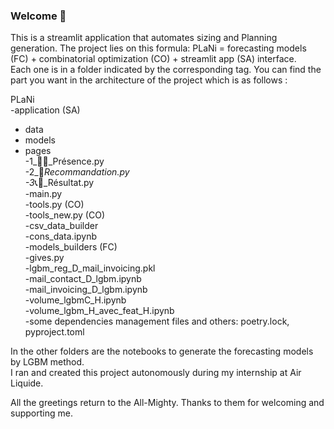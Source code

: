 ### Welcome 👋
This is a streamlit application that automates sizing and Planning generation. The project lies on this formula: PLaNi = forecasting models (FC) + combinatorial optimization (CO) + streamlit app (SA) interface.   
Each one is in a folder indicated by the corresponding tag. You can find the part you want in the architecture of the project which is as follows :  

PLaNi  
-application (SA)  
  - data  
  - models  
  - pages  
    -1_🙋‍♂️_Présence.py  
    -2_🧮_Recommandation.py  
    -3_📞📧_Résultat.py  
  -main.py  
  -tools.py (CO)  
  -tools_new.py (CO)  
-csv_data_builder  
  -cons_data.ipynb  
-models_builders (FC)  
  -gives.py  
  -lgbm_reg_D_mail_invoicing.pkl  
  -mail_contact_D_lgbm.ipynb  
  -mail_invoicing_D_lgbm.ipynb  
  -volume_lgbmC_H.ipynb  
  -volume_lgbm_H_avec_feat_H.ipynb  
-some dependencies management files and others: poetry.lock, pyproject.toml  

In the other folders are the notebooks to generate the forecasting models by LGBM method.  
I ran and created this project autonomously during my internship at Air Liquide.   

All the greetings return to the All-Mighty. Thanks to them for welcoming and supporting me.  
